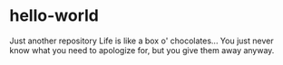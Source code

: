 # hello-world
Just another repository
Life is like a box o' chocolates... You just never know what you need to apologize for, but you give them away anyway.
